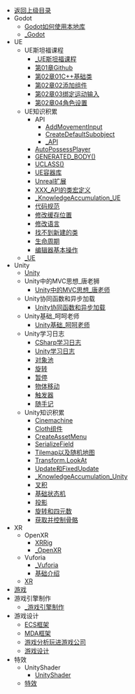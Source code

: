 - [返回上级目录](../_sidebar.md)
- Godot
    - [Godot如何使用本地库](Godot/Godot如何使用本地库.md)
    - [_Godot](Godot/_Godot.md)
- UE
    - UE斯坦福课程
        - [_UE斯坦福课程](UE/UE斯坦福课程/_UE斯坦福课程.md)
        - [第01章Github](UE/UE斯坦福课程/第01章Github.md)
        - [第02章01C++基础类](UE/UE斯坦福课程/第02章01C++基础类.md)
        - [第02章02添加组件](UE/UE斯坦福课程/第02章02添加组件.md)
        - [第02章03绑定运动输入](UE/UE斯坦福课程/第02章03绑定运动输入.md)
        - [第02章04角色设置](UE/UE斯坦福课程/第02章04角色设置.md)
    - UE知识积累
        - API
            - [AddMovementInput](UE/UE知识积累/API/AddMovementInput.md)
            - [CreateDefaultSubobject](UE/UE知识积累/API/CreateDefaultSubobject.md)
            - [_API](UE/UE知识积累/API/_API.md)
        - [AutoPossessPlayer](UE/UE知识积累/AutoPossessPlayer.md)
        - [GENERATED_BODY()](UE/UE知识积累/GENERATED_BODY().md)
        - [UCLASS()](UE/UE知识积累/UCLASS().md)
        - [UE容器库](UE/UE知识积累/UE容器库.md)
        - [Unreal扩展](UE/UE知识积累/Unreal扩展.md)
        - [XXX_API的类宏定义](UE/UE知识积累/XXX_API的类宏定义.md)
        - [_KnowledgeAccumulation_UE](UE/UE知识积累/_KnowledgeAccumulation_UE.md)
        - [代码规范](UE/UE知识积累/代码规范.md)
        - [修改缓存位置](UE/UE知识积累/修改缓存位置.md)
        - [修改语言](UE/UE知识积累/修改语言.md)
        - [找不到新建的类](UE/UE知识积累/找不到新建的类.md)
        - [生命周期](UE/UE知识积累/生命周期.md)
        - [编辑器基本操作](UE/UE知识积累/编辑器基本操作.md)
    - [_UE](UE/_UE.md)
- Unity
    - [Unity](Unity/Unity.md)
    - Unity中的MVC思想_唐老狮
        - [Unity中的MVC思想_唐老师](Unity/Unity中的MVC思想_唐老狮/Unity中的MVC思想_唐老师.md)
    - Unity协同函数和异步加载
        - [Unity协同函数和异步加载](Unity/Unity协同函数和异步加载/Unity协同函数和异步加载.md)
    - Unity基础_呵呵老师
        - [Unity基础_呵呵老师](Unity/Unity基础_呵呵老师/Unity基础_呵呵老师.md)
    - Unity学习日志
        - [CSharp学习日志](Unity/Unity学习日志/CSharp学习日志.md)
        - [Unity学习日志](Unity/Unity学习日志/Unity学习日志.md)
        - [对象池](Unity/Unity学习日志/对象池.md)
        - [旋转](Unity/Unity学习日志/旋转.md)
        - [暂停](Unity/Unity学习日志/暂停.md)
        - [物体移动](Unity/Unity学习日志/物体移动.md)
        - [触发器](Unity/Unity学习日志/触发器.md)
        - [随手记](Unity/Unity学习日志/随手记.md)
    - Unity知识积累
        - [Cinemachine](Unity/Unity知识积累/Cinemachine.md)
        - [Cloth组件](Unity/Unity知识积累/Cloth组件.md)
        - [CreateAssetMenu](Unity/Unity知识积累/CreateAssetMenu.md)
        - [SerializeField](Unity/Unity知识积累/SerializeField.md)
        - [Tilemap以及随机地图](Unity/Unity知识积累/Tilemap以及随机地图.md)
        - [Transform.LookAt](Unity/Unity知识积累/Transform.LookAt.md)
        - [Update和FixedUpdate](Unity/Unity知识积累/Update和FixedUpdate.md)
        - [_KnowledgeAccumulation_Unity](Unity/Unity知识积累/_KnowledgeAccumulation_Unity.md)
        - [叉积](Unity/Unity知识积累/叉积.md)
        - [基础状态机](Unity/Unity知识积累/基础状态机.md)
        - [投影](Unity/Unity知识积累/投影.md)
        - [旋转和四元数](Unity/Unity知识积累/旋转和四元数.md)
        - [获取并控制骨骼](Unity/Unity知识积累/获取并控制骨骼.md)
- XR
    - OpenXR
        - [XRRig](XR/OpenXR/XRRig.md)
        - [_OpenXR](XR/OpenXR/_OpenXR.md)
    - Vuforia
        - [_Vuforia](XR/Vuforia/_Vuforia.md)
        - [基础介绍](XR/Vuforia/基础介绍.md)
    - [XR](XR/XR.md)
- [游戏](游戏.md)
- 游戏引擎制作
    - [_游戏引擎制作](游戏引擎制作/_游戏引擎制作.md)
- 游戏设计
    - [ECS框架](游戏设计/ECS框架.md)
    - [MDA框架](游戏设计/MDA框架.md)
    - [游戏分析玩进游戏公司](游戏设计/游戏分析玩进游戏公司.md)
    - [游戏设计](游戏设计/游戏设计.md)
- 特效
    - UnityShader
        - [UnityShader](特效/UnityShader/UnityShader.md)
    - [特效](特效/特效.md)